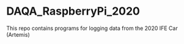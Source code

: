# DAQA_RaspberryPi_2020

This repo contains programs for logging data from the 2020 IFE Car (Artemis)

